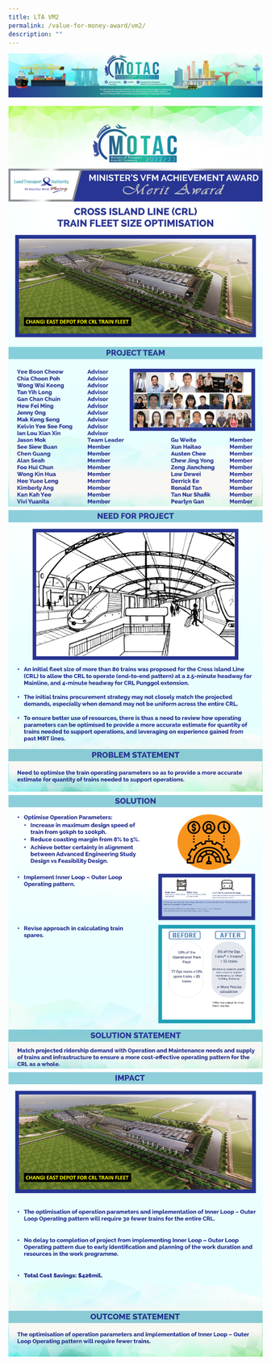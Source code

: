 ```yaml
---
title: LTA VM2
permalink: /value-for-money-award/vm2/
description: ""
---
```

![](/images/hero.png)

![](/images/VFM/VM2/e-Panel_VM2_v01_Individual%20Award%20Contents%201-min.png)
![](/images/VFM/VM2/e-Panel_VM2_v01_Individual%20Award%20Contents%202.png)
![](/images/VFM/VM2/e-Panel_VM2_v01_Individual%20Award%20Contents%203.png)
![](/images/VFM/VM2/e-Panel_VM2_v01_Individual%20Award%20Contents%204.png)